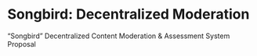# Songbird: Decentralized Moderation
“Songbird” Decentralized Content Moderation &amp; Assessment System Proposal

